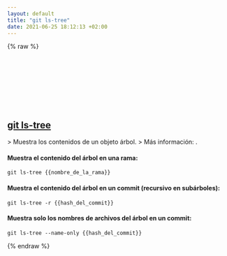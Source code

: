 ```yaml
---
layout: default
title: "git ls-tree"
date: 2021-06-25 18:12:13 +02:00
---
```

{% raw %}
<h2 id="git-ls-tree">
  <a href="/es/common/git-ls-tree.html">git ls-tree</a> <a href="#git-ls-tree"><svg class="icon">
    <use href="/assets/images/unicode_sprite.svg#link" />
  </svg></a>
</h2>
> Muestra los contenidos de un objeto árbol.
> Más información: <https://git-scm.com/docs/git-ls-tree>.

#### Muestra el contenido del árbol en una rama:
```shell
git ls-tree {{nombre_de_la_rama}}
```
#### Muestra el contenido del árbol en un commit (recursivo en subárboles):
```shell
git ls-tree -r {{hash_del_commit}}
```
#### Muestra solo los nombres de archivos del árbol en un commit:
```shell
git ls-tree --name-only {{hash_del_commit}}
```
{% endraw %}